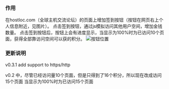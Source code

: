 ### 作用
在hostloc.com（全球主机交流论坛）的页面上增加签到按钮（按钮在网页右上个人信息附近，见图片）。
点击签到按钮，通过js模拟访问其他用户空间，增加金钱数量。
点击签到按钮后，按钮上会有进度显示，当显示为100%时为已访问10个页面，获得全部靠访问空间可以获的积分。
![按钮位置](https://greasyfork.org/system/screenshots/screenshots/000/010/676/original/Screenshot-2018-4-17_%E5%85%A8%E7%90%83%E4%B8%BB%E6%9C%BA%E4%BA%A4%E6%B5%81%E8%AE%BA%E5%9D%9B_-_Powered_by_Discuz_.png)

### 更新说明

v0.3.1 add support to https/http

v0.2 中，尽管已经访问量10个页面，但是只得到了16个积分，所以现在改成访问15个页面
当显示为100%时为已访问15个页面
